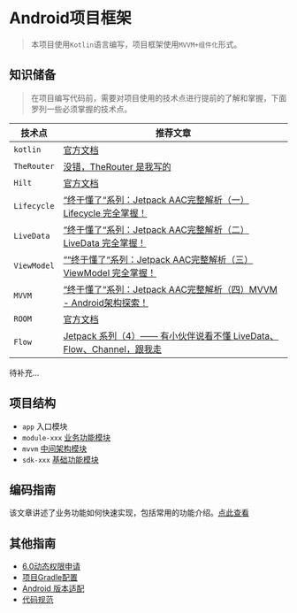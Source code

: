 # Android项目框架

> 本项目使用`Kotlin`语言编写，项目框架使用`MVVM+组件化`形式。

## 知识储备

> 在项目编写代码前，需要对项目使用的技术点进行提前的了解和掌握，下面罗列一些必须掌握的技术点。

| 技术点   | 推荐文章                                         |
| -------- | ------------------------------------------------ |
| `kotlin` | [官方文档](https://developer.android.com/kotlin) |
| `TheRouter` | [没错，TheRouter 是我写的](https://juejin.cn/post/7140153936295493668) |
| `Hilt` | [官方文档](https://developer.android.com/training/dependency-injection/hilt-android) |
| `Lifecycle` | [“终于懂了“系列：Jetpack AAC完整解析（一）Lifecycle 完全掌握！](https://juejin.cn/post/6893870636733890574) |
| `LiveData` | [“终于懂了“系列：Jetpack AAC完整解析（二）LiveData 完全掌握！](https://juejin.cn/post/6903143273737814029/) |
| `ViewModel` | [““终于懂了“系列：Jetpack AAC完整解析（三）ViewModel 完全掌握！](https://juejin.cn/post/6915012483421831175) |
| `MVVM` | [“终于懂了“系列：Jetpack AAC完整解析（四）MVVM - Android架构探索！](https://juejin.cn/post/6921321173661777933) |
| `ROOM` | [官方文档](https://developer.android.com/training/data-storage/room) |
| `Flow` | [Jetpack 系列（4）—— 有小伙伴说看不懂 LiveData、Flow、Channel，跟我走](https://juejin.cn/post/7077149853876224013) |

待补充...

## 项目结构

- `app`  入口模块
- `module-xxx` [业务功能模块](./module/业务模块指南.md)
- `mvvm` [中间架构模块](./module/架构模块指南.md)
- `sdk-xxx` [基础功能模块](./module/基础模块指南.md)



## 编码指南

该文章讲述了业务功能如何快速实现，包括常用的功能介绍。[点此查看](./代码编写指南.md)

## 其他指南

- [6.0动态权限申请](./other/动态权限申请.md)
- [项目Gradle配置](./other/Gradle.md)
- [Android 版本适配](./other/版本适配.md)
- [代码规范](./other/代码规范.md)
